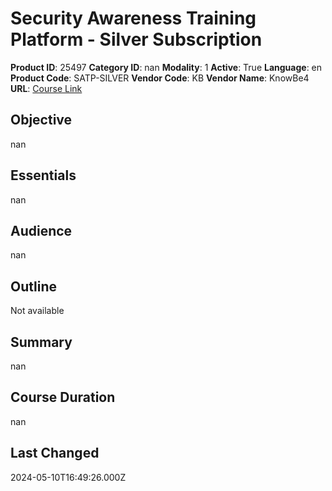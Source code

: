 # Security Awareness Training Platform - Silver Subscription

**Product ID**: 25497
**Category ID**: nan
**Modality**: 1
**Active**: True
**Language**: en
**Product Code**: SATP-SILVER
**Vendor Code**: KB
**Vendor Name**: KnowBe4
**URL**: [Course Link](https://www.fastlaneus.com/course/knowbe4-satp-silver)

## Objective
nan

## Essentials
nan

## Audience
nan

## Outline
Not available

## Summary
nan

## Course Duration
nan

## Last Changed
2024-05-10T16:49:26.000Z

